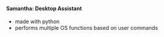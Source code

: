 #### Samantha: Desktop Assistant
- made with python
- performs multiple OS functions based on user commands